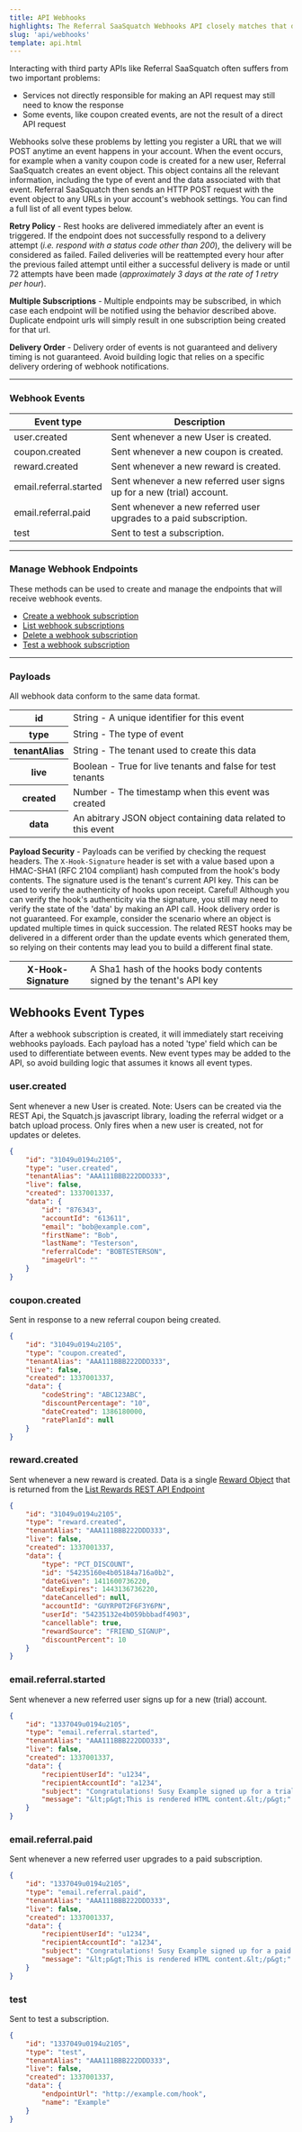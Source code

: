 ```yaml
---
title: API Webhooks
highlights: The Referral SaaSquatch Webhooks API closely matches that described by the [RestHooks](http://resthooks.org/docs/) guidelines.
slug: 'api/webhooks'
template: api.html
---
```


Interacting with third party APIs like Referral SaaSquatch often suffers from two important problems:


 - Services not directly responsible for making an API request may still need to know the response
 - Some events, like coupon created events, are not the result of a direct API request


Webhooks solve these problems by letting you register a URL that we will POST anytime an event happens in your account. When the event 
occurs, for example when a vanity coupon code is created for a new user, Referral SaaSquatch creates an event object. This object contains all the relevant 
information, including the type of event and the data associated with that event. Referral SaaSquatch then sends an HTTP POST request with the event object 
to any URLs in your account's webhook settings. You can find a full list of all event types below.


**Retry Policy** - Rest hooks are delivered immediately after an event is triggered. If the endpoint does not successfully respond to a delivery 
attempt (<em>i.e. respond with a status code other than 200</em>), the delivery will be considered as failed. Failed deliveries will be 
reattempted every hour after the previous failed attempt until either a successful delivery is made or until 72 attempts have 
been made (<em>approximately 3 days at the rate of 1 retry per hour</em>).


**Multiple Subscriptions** - Multiple endpoints may be subscribed, in which case each endpoint will be notified using the behavior described above. Duplicate
endpoint urls will simply result in one subscription being created for that url.


**Delivery Order** - Delivery order of events is not guaranteed and delivery timing is not guaranteed. Avoid building logic that relies on a specific delivery ordering of webhook notifications.


<hr/>

### Webhook Events

<table class="table">
<thead>
<tr>
    <th>
        Event type
    </th>
    <th>
        Description
    </th>
</tr>
</thead>
<tbody>
<tr>
    <td class="docs-monospace">user.created</td>
    <td>
        Sent whenever a new User is created.
    </td>
</tr>
<tr>
    <td class="docs-monospace">coupon.created</td>
    <td>
        Sent whenever a new coupon is created.
    </td>
</tr>
<tr>
    <td class="docs-monospace">reward.created</td>
    <td>
        Sent whenever a new reward is created.
    </td>
</tr>
<tr>
    <td class="docs-monospace">email.referral.started</td>
    <td>
        Sent whenever a new referred user signs up for a new (trial) account.
    </td>
</tr>
<tr>
    <td class="docs-monospace">email.referral.paid</td>
    <td>
        Sent whenever a new referred user upgrades to a paid subscription.
    </td>
</tr>
<tr>
<td class="docs-monospace">test</td>
    <td>
        Sent to test a subscription.
    </td>
</tr>
</tbody>
</table>


<hr />

### Manage Webhook Endpoints

These methods can be used to create and manage the endpoints that will receive webhook events.

 - [Create a webhook subscription](/api/methods#create_webhook)
 - [List webhook subscriptions](/api/methods#list_webhooks)
 - [Delete a webhook subscription](/api/methods#delete_webhook)
 - [Test a webhook subscription](/api/methods#test_webhook)

<hr/>


### Payloads

All webhook data conform to the same data format.

<table class="table table-hover">
<tr>
<th class="docs-monospace">id</th>
<td>
String - A unique identifier for this event
</td>
</tr>
<tr>
<th class="docs-monospace">type</th>
<td>
String - The type of event
</td>
</tr>
<tr>
<th class="docs-monospace">tenantAlias</th>
<td>
String - The tenant used to create this data
</td>
</tr>
<tr>
<th class="docs-monospace">live</th>
<td>
Boolean - True for live tenants and false for test tenants
</td>
</tr>
<tr>
<th class="docs-monospace">created</th>
<td>
Number - The timestamp when this event was created
</td>
</tr>
<tr>
<th class="docs-monospace">data</th>
<td>
An abitrary JSON object containing data related to this event
</td>
</tr>
</table>


**Payload Security** - Payloads can be verified by checking the request headers. The `X-Hook-Signature` header is set with a value based upon a HMAC-SHA1 (RFC 2104 compliant) hash 
computed from the hook's body contents. The signature used is the tenant's current API key. This can be used to verify the authenticity of hooks upon receipt. Careful! Although 
you can verify the hook's authenticity via the signature, you still may need to verify the state of the 'data' by making an API call. Hook delivery order is not guaranteed. For
example, consider the scenario where an object is updated multiple times in quick succession. The related REST hooks may be delivered in a different order than the update events 
which generated them, so relying on their contents may lead you to build a different final state.

<table class="table table-hover">
<tr>
<th class="docs-monospace">X-Hook-Signature</th>
<td>A Sha1 hash of the hooks body contents signed by the tenant's API key</td>
</tr>
</table>


## Webhooks Event Types

After a webhook subscription is created, it will immediately start receiving webhooks payloads. Each payload has a noted 'type' field which can be used to differentiate between 
events. New event types may be added to the API, so avoid building logic that assumes it knows all event types.

### user.created

Sent whenever a new User is created. Note: Users can be created via the REST Api, the Squatch.js javascript library, loading the referral
widget or a batch upload process. Only fires when a new user is created, not for updates or deletes.

```json
{
    "id": "31049u0194u2105",
    "type": "user.created",
    "tenantAlias": "AAA111BBB222DDD333",
    "live": false,
    "created": 1337001337,
    "data": {
        "id": "876343",
        "accountId": "613611",
        "email": "bob@example.com",
        "firstName": "Bob",
        "lastName": "Testerson",
        "referralCode": "BOBTESTERSON",
        "imageUrl": ""
    }
}
```


### coupon.created

Sent in response to a new referral coupon being created.

```json
{
    "id": "31049u0194u2105",
    "type": "coupon.created",
    "tenantAlias": "AAA111BBB222DDD333",
    "live": false,
    "created": 1337001337,
    "data": {
        "codeString": "ABC123ABC",
        "discountPercentage": "10",
        "dateCreated": 1386180000,
        "ratePlanId": null
    }
}
```



### reward.created

Sent whenever a new reward is created. Data is a single <a href="/api/methods#list_rewards">Reward Object</a> that is returned 
from the <a href="/api/methods#list_rewards">List Rewards REST API Endpoint</a>


```json
{
    "id": "31049u0194u2105",
    "type": "reward.created",
    "tenantAlias": "AAA111BBB222DDD333",
    "live": false,
    "created": 1337001337,
    "data": {
        "type": "PCT_DISCOUNT",
        "id": "54235160e4b05184a716a0b2",
        "dateGiven": 1411600736220,
        "dateExpires": 1443136736220,
        "dateCancelled": null,
        "accountId": "GUYRP0T2F6F3Y6PN",
        "userId": "54235132e4b059bbbadf4903",
        "cancellable": true,
        "rewardSource": "FRIEND_SIGNUP",
        "discountPercent": 10
    }
}
```


### email.referral.started

Sent whenever a new referred user signs up for a new (trial) account.

```json
{
    "id": "1337049u0194u2105",
    "type": "email.referral.started",
    "tenantAlias": "AAA111BBB222DDD333",
    "live": false,
    "created": 1337001337,
    "data": {
        "recipientUserId": "u1234",
        "recipientAccountId": "a1234",
        "subject": "Congratulations! Susy Example signed up for a trial account.",
        "message": "&lt;p&gt;This is rendered HTML content.&lt;/p&gt;"
    }
}
```


### email.referral.paid

Sent whenever a new referred user upgrades to a paid subscription.

```json
{
    "id": "1337049u0194u2105",
    "type": "email.referral.paid",
    "tenantAlias": "AAA111BBB222DDD333",
    "live": false,
    "created": 1337001337,   
    "data": {
        "recipientUserId": "u1234",
        "recipientAccountId": "a1234",
        "subject": "Congratulations! Susy Example signed up for a paid subscription.",
        "message": "&lt;p&gt;This is rendered HTML content.&lt;/p&gt;"
    }
}
```

### test

Sent to test a subscription.

```json
{
    "id": "1337049u0194u2105",
    "type": "test",
    "tenantAlias": "AAA111BBB222DDD333",
    "live": false,
    "created": 1337001337,   
    "data": {
        "endpointUrl": "http://example.com/hook",
        "name": "Example"
    }
}
```
